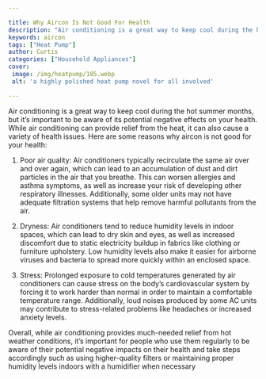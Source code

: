 ```yaml
---

title: Why Aircon Is Not Good For Health
description: "Air conditioning is a great way to keep cool during the hot summer months, but it’s important to be aware of its potential negativ...read now to learn more"
keywords: aircon
tags: ["Heat Pump"]
author: Curtis
categories: ["Household Appliances"]
cover: 
 image: /img/heatpump/185.webp
 alt: 'a highly polished heat pump novel for all involved'

---
```


Air conditioning is a great way to keep cool during the hot summer months, but it’s important to be aware of its potential negative effects on your health. While air conditioning can provide relief from the heat, it can also cause a variety of health issues. Here are some reasons why aircon is not good for your health:

1. Poor air quality: Air conditioners typically recirculate the same air over and over again, which can lead to an accumulation of dust and dirt particles in the air that you breathe. This can worsen allergies and asthma symptoms, as well as increase your risk of developing other respiratory illnesses. Additionally, some older units may not have adequate filtration systems that help remove harmful pollutants from the air.

2. Dryness: Air conditioners tend to reduce humidity levels in indoor spaces, which can lead to dry skin and eyes, as well as increased discomfort due to static electricity buildup in fabrics like clothing or furniture upholstery. Low humidity levels also make it easier for airborne viruses and bacteria to spread more quickly within an enclosed space.

3. Stress: Prolonged exposure to cold temperatures generated by air conditioners can cause stress on the body’s cardiovascular system by forcing it to work harder than normal in order to maintain a comfortable temperature range. Additionally, loud noises produced by some AC units may contribute to stress-related problems like headaches or increased anxiety levels. 

Overall, while air conditioning provides much-needed relief from hot weather conditions, it’s important for people who use them regularly to be aware of their potential negative impacts on their health and take steps accordingly such as using higher-quality filters or maintaining proper humidity levels indoors with a humidifier when necessary
